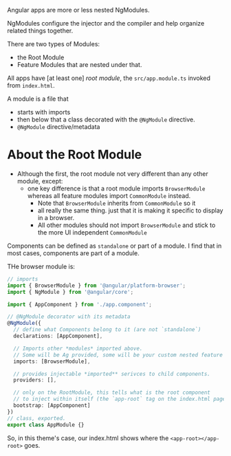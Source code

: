 Angular apps are more or less nested NgModules.

NgModules configure the injector and the compiler and help organize related things together.

There are two types of Modules:
* the Root Module 
* Feature Modules that are nested under that. 

All apps have [at least one] *root module*, the `src/app.module.ts` invoked from `index.html`.


A module is a file that 
* starts with imports
* then below that a class decorated with the `@NgModule` directive.
* `@NgModule` directive/metadata 


# About the Root Module

* Although the first, the root module not very different than any other module, except:
  * one key difference is that a root module imports `BrowserModule` whereas 
    all feature modules import `CommonModule` instead.
    * Note that `BrowserModule` inherits from `CommonModule` so it 
    * all really the same thing. just that it is making it specific to display in a browser.
    * All other modules should not import `BrowserModule` and stick to the more UI independent `CommonModule`



Components can be defined as `standalone` or part of a module.
I find that in most cases, components are part of a module.

THe browser module is: 

```ts
// imports
import { BrowserModule } from '@angular/platform-browser';
import { NgModule } from '@angular/core';

import { AppComponent } from './app.component';

// @NgModule decorator with its metadata
@NgModule({
  // define what Components belong to it (are not `standalone`)
  declarations: [AppComponent],

  // Imports other *modules* imported above.
  // Some will be Ag provided, some will be your custom nested feature modules.
  imports: [BrowserModule],

  // provides injectable *imported** serivces to child components.
  providers: [],

  // only on the RootModule, this tells what is the root component 
  // to inject within itself (the `app-root` tag on the index.html page.)
  bootstrap: [AppComponent]
})
// class, exported.
export class AppModule {}

```

So, in this theme's case, our index.html shows where the `<app-root></app-root>` goes.


